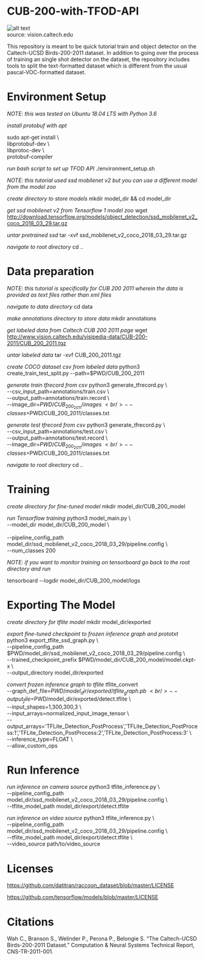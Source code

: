 # CUB-200-with-TFOD-API
![alt text](http://www.vision.caltech.edu/visipedia/collage.jpg) <br />
source: vision.caltech.edu

This repository is meant to be quick tutorial train and object detector
on the Caltech-UCSD Birds-200-2011 dataset. In addition to going over
the process of training an single shot detector on the dataset, the
repository includes tools to split the text-formatted dataset which is
different from the usual pascal-VOC-formatted dataset.

# Environment Setup

*NOTE: this was tested on Ubuntu 18.04 LTS with Python 3.6* <br />

*install protobuf with apt*

sudo apt-get install \ <br />
libprotobuf-dev \ <br />
libprotoc-dev \ <br />
protobuf-compiler

*run bash script to set up TFOD API*
./environment_setup.sh

*NOTE: this tutorial used ssd mobilenet v2 but you can use a different model from the model zoo* <br />

*create directory to store models*
mkdir model_dir && cd model_dir

*get ssd mobilenet v2 from Tensorflow 1 model zoo*
wget http://download.tensorflow.org/models/object_detection/ssd_mobilenet_v2_coco_2018_03_29.tar.gz

*untar pretrained ssd*
tar -xvf ssd_mobilenet_v2_coco_2018_03_29.tar.gz

*navigate to root directory*
cd ..

# Data preparation

*NOTE: this tutorial is specifically for CUB 200 2011 wherein the data is provided as text files rather than xml files*

*navigate to data directory*
cd data

*make annotations directory to store data*
mkdir annotations

*get labeled data from Caltech CUB 200 2011 page*
wget http://www.vision.caltech.edu/visipedia-data/CUB-200-2011/CUB_200_2011.tgz

*untar labeled data*
tar -xvf CUB_200_2011.tgz

*create COCO dataset csv from labeled data*
python3 create_train_test_split.py --path=$PWD/CUB_200_2011

*generate train tfrecord from csv*
python3 generate_tfrecord.py \ <br />
--csv_input_path=annotations/train.csv \ <br /> 
--output_path=annotations/train.record \ <br />
--image_dir=$PWD/CUB_200_2011/images \ <br />
--classes=$PWD/CUB_200_2011/classes.txt

*generate test tfrecord from csv*
python3 generate_tfrecord.py \ <br />
--csv_input_path=annotations/test.csv \ <br />
--output_path=annotations/test.record \ <br />
--image_dir=$PWD/CUB_200_2011/images \ <br />
--classes=$PWD/CUB_200_2011/classes.txt

*navigate to root directory*
cd ..

# Training

*create directory for fine-tuned model*
mkdir model_dir/CUB_200_model

*run Tensorflow training*
python3 model_main.py \  <br />
--model_dir model_dir/CUB_200_model \ <br />  
--pipeline_config_path model_dir/ssd_mobilenet_v2_coco_2018_03_29/pipeline.config \ <br />
--num_classes 200

*NOTE: if you want to monitor training on tensorboard go back to the root directory and run* <br />

tensorboard --logdir model_dir/CUB_200_model/logs 

# Exporting The Model

*create directory for tflite model*
mkdir model_dir/exported

*export fine-tuned checkpoint to frozen inference graph and prototxt*
python3 export_tflite_ssd_graph.py \ <br />
--pipeline_config_path $PWD/model_dir/ssd_mobilenet_v2_coco_2018_03_29/pipeline.config \ <br />
--trained_checkpoint_prefix $PWD/model_dir/CUB_200_model/model.ckpt-x \ <br />
--output_directory model_dir/exported

*convert frozen inference graph to tflite*
tflite_convert \
--graph_def_file=$PWD/model_dir/exported/tflite_graph.pb \ <br />
--output_file=$PWD/model_dir/exported/detect.tflite \ <br />
--input_shapes=1,300,300,3 \ <br />
--input_arrays=normalized_input_image_tensor \ <br />
--output_arrays='TFLite_Detection_PostProcess','TFLite_Detection_PostProcess:1','TFLite_Detection_PostProcess:2','TFLite_Detection_PostProcess:3' \ <br />
--inference_type=FLOAT \ <br />
--allow_custom_ops 

# Run Inference

*run inference on camera source*
python3 tflite_inference.py \ <br />
--pipeline_config_path model_dir/ssd_mobilenet_v2_coco_2018_03_29/pipeline.config \ <br />
--tflite_model_path model_dir/export/detect.tflite

*run inference on video source*
python3 tflite_inference.py \ <br />
--pipeline_config_path model_dir/ssd_mobilenet_v2_coco_2018_03_29/pipeline.config \ <br />
--tflite_model_path model_dir/export/detect.tflite \ <br />
--video_source path/to/video_source

# Licenses

https://github.com/datitran/raccoon_dataset/blob/master/LICENSE

https://github.com/tensorflow/models/blob/master/LICENSE

# Citations

Wah C., Branson S., Welinder P., Perona P., Belongie S. “The Caltech-UCSD Birds-200-2011 Dataset.” Computation & Neural Systems Technical Report, CNS-TR-2011-001. 
